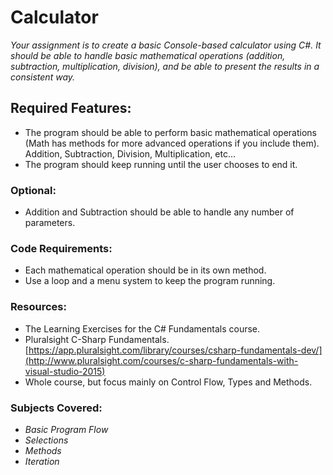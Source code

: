 # Calculator

*Your assignment is to create a basic Console-based calculator using C#. It should be able to handle basic mathematical operations (addition, subtraction, multiplication, division), and be able to present the results in a consistent way.*

## Required Features:

* The program should be able to perform basic mathematical operations (Math has methods for more advanced operations if you include them). Addition, Subtraction, Division, Multiplication, etc...
* The program should keep running until the user chooses to end it.

### Optional:
* Addition and Subtraction should be able to handle any number of parameters.

### Code Requirements:
* Each mathematical operation should be in its own method.
* Use a loop and a menu system to keep the program running.

### Resources:
* The Learning Exercises for the C# Fundamentals course.
* Pluralsight C-Sharp Fundamentals. <br />[https://app.pluralsight.com/library/courses/csharp-fundamentals-dev/](http://www.pluralsight.com/courses/c-sharp-fundamentals-with-visual-studio-2015)
* Whole course, but focus mainly on Control Flow, Types and Methods.

### Subjects Covered:
* *Basic Program Flow*
* *Selections*
* *Methods*
* *Iteration*
